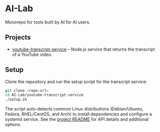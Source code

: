 # AI-Lab

Monorepo for tools built by AI for AI users.

## Projects

- [youtube-transcript-service](./youtube-transcript-service) – Node.js service that returns the transcript of a YouTube video.

## Setup

Clone the repository and run the setup script for the transcript service:

```bash
git clone <repo-url>
cd AI-Lab/youtube-transcript-service
./setup.sh
```

The script auto-detects common Linux distributions (Debian/Ubuntu, Fedora, RHEL/CentOS, and Arch) to install dependencies and configure a systemd service.
See the [project README](./youtube-transcript-service/README.md) for API details and additional options.
